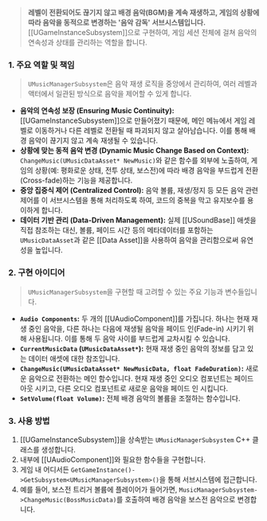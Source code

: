 > **레벨이 전환되어도 끊기지 않고 배경 음악(BGM)을 계속 재생하고, 게임의 상황에 따라 음악을 동적으로 변경하는 '음악 감독' 서브시스템입니다.** [[UGameInstanceSubsystem]]으로 구현하여, 게임 세션 전체에 걸쳐 음악의 연속성과 상태를 관리하는 역할을 합니다.

### **1. 주요 역할 및 책임**
> `UMusicManagerSubsystem`은 음악 재생 로직을 중앙에서 관리하여, 여러 레벨과 액터에서 일관된 방식으로 음악을 제어할 수 있게 합니다.
* **음악의 연속성 보장 (Ensuring Music Continuity):**
    [[UGameInstanceSubsystem]]으로 만들어졌기 때문에, 메인 메뉴에서 게임 레벨로 이동하거나 다른 레벨로 전환될 때 파괴되지 않고 살아남습니다. 이를 통해 배경 음악이 끊기지 않고 계속 재생될 수 있습니다.
* **상황에 맞는 동적 음악 변경 (Dynamic Music Change Based on Context):**
    `ChangeMusic(UMusicDataAsset* NewMusic)`와 같은 함수를 외부에 노출하여, 게임의 상황(예: 평화로운 상태, 전투 상태, 보스전)에 따라 배경 음악을 부드럽게 전환(Cross-fade)하는 기능을 제공합니다.
* **중앙 집중식 제어 (Centralized Control):**
    음악 볼륨, 재생/정지 등 모든 음악 관련 제어를 이 서브시스템을 통해 처리하도록 하여, 코드의 중복을 막고 유지보수를 용이하게 합니다.
* **데이터 기반 관리 (Data-Driven Management):**
    실제 [[USoundBase]] 애셋을 직접 참조하는 대신, 볼륨, 페이드 시간 등의 메타데이터를 포함하는 `UMusicDataAsset`과 같은 [[Data Asset]]을 사용하여 음악을 관리함으로써 유연성을 높입니다.

### **2. 구현 아이디어**
> `UMusicManagerSubsystem`을 구현할 때 고려할 수 있는 주요 기능과 변수들입니다.
* **`Audio Components`:**
    두 개의 [[UAudioComponent]]를 가집니다. 하나는 현재 재생 중인 음악을, 다른 하나는 다음에 재생될 음악을 페이드 인(Fade-in) 시키기 위해 사용됩니다. 이를 통해 두 음악 사이를 부드럽게 교차시킬 수 있습니다.
* **`CurrentMusicData` (`UMusicDataAsset*`):**
    현재 재생 중인 음악의 정보를 담고 있는 데이터 애셋에 대한 참조입니다.
* **`ChangeMusic(UMusicDataAsset* NewMusicData, float FadeDuration)`:**
    새로운 음악으로 전환하는 메인 함수입니다. 현재 재생 중인 오디오 컴포넌트는 페이드 아웃 시키고, 다른 오디오 컴포넌트로 새로운 음악을 페이드 인 시킵니다.
* **`SetVolume(float Volume)`:**
    전체 배경 음악의 볼륨을 조절하는 함수입니다.

### **3. 사용 방법**
1.  [[UGameInstanceSubsystem]]을 상속받는 `UMusicManagerSubsystem` C++ 클래스를 생성합니다.
2.  내부에 [[UAudioComponent]]와 필요한 함수들을 구현합니다.
3.  게임 내 어디서든 `GetGameInstance()->GetSubsystem<UMusicManagerSubsystem>()`을 통해 서브시스템에 접근합니다.
4.  예를 들어, 보스전 트리거 볼륨에 플레이어가 들어가면, `MusicManagerSubsystem->ChangeMusic(BossMusicData)`를 호출하여 배경 음악을 보스전 음악으로 변경합니다.